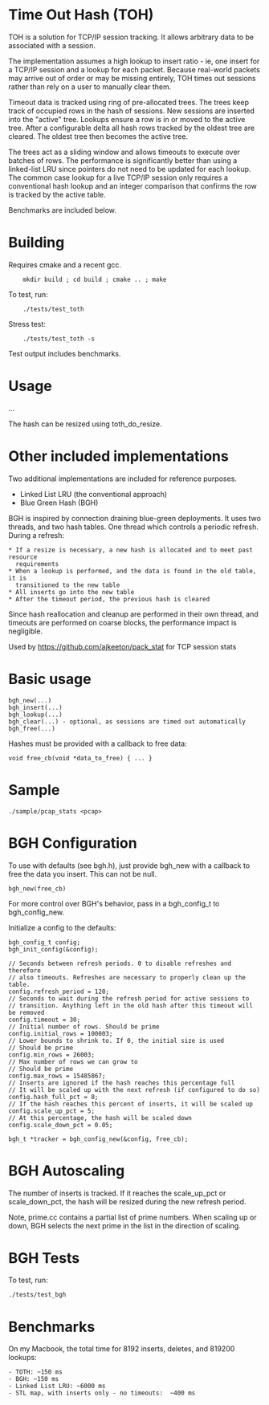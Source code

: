 
# Time Out Hash (TOH)

TOH is a solution for TCP/IP session tracking. It allows arbitrary data to be associated with a session.

The implementation assumes a high lookup to insert ratio - ie, one insert for
a TCP/IP session and a lookup for each packet. Because real-world packets may 
arrive out of order or may be missing entirely, TOH times out sessions rather 
than rely on a user to manually clear them. 

Timeout data is tracked using ring of pre-allocated trees. The trees keep track
of occupied rows in the hash of sessions. New sessions are inserted into the 
"active" tree. Lookups ensure a row is in or moved to the active tree. After a configurable delta all hash rows tracked by the oldest tree are cleared. The 
oldest tree then becomes the active tree.

The trees act as a sliding window and allows timeouts to execute over batches
of rows. The performance is significantly better than using a linked-list LRU
since pointers do not need to be updated for each lookup. The common case
lookup for a live TCP/IP session only requires a conventional hash lookup and
an integer comparison that confirms the row is tracked by the active table.

Benchmarks are included below.

# Building

Requires cmake and a recent gcc.

```
    mkdir build ; cd build ; cmake .. ; make
```

To test, run:

```
    ./tests/test_toth
```

Stress test:

```
    ./tests/test_toth -s
```

Test output includes benchmarks.

# Usage

...

The hash can be resized using toth_do_resize.

# Other included implementations

Two additional implementations are included for reference purposes.

* Linked List LRU (the conventional approach)
* Blue Green Hash (BGH)

BGH is inspired by connection draining blue-green deployments. It uses two
threads, and two hash tables. One thread which controls a periodic refresh.
During a refresh:

    * If a resize is necessary, a new hash is allocated and to meet past resource 
      requirements
    * When a lookup is performed, and the data is found in the old table, it is
      transitioned to the new table
    * All inserts go into the new table
    * After the timeout period, the previous hash is cleared

Since hash reallocation and cleanup are performed in their own thread, and 
timeouts are performed on coarse blocks, the performance impact is negligible.

Used by https://github.com/ajkeeton/pack_stat for TCP session stats


# Basic usage

    bgh_new(...)
    bgh_insert(...)
    bgh_lookup(...)
    bgh_clear(...) - optional, as sessions are timed out automatically
    bgh_free(...)
 
Hashes must be provided with a callback to free data:

    void free_cb(void *data_to_free) { ... }

# Sample

    ./sample/pcap_stats <pcap>

# BGH Configuration

To use with defaults (see bgh.h), just provide bgh_new with a callback to free
the data you insert. This can not be null.

    bgh_new(free_cb)

For more control over BGH's behavior, pass in a bgh_config_t to bgh_config_new. 

Initialize a config to the defaults:

    bgh_config_t config;
    bgh_init_config(&config);

    // Seconds between refresh periods. 0 to disable refreshes and therefore 
    // also timeouts. Refreshes are necessary to properly clean up the table.
    config.refresh_period = 120; 
    // Seconds to wait during the refresh period for active sessions to 
    // transition. Anything left in the old hash after this timeout will be removed
    config.timeout = 30;
    // Initial number of rows. Should be prime
    config.initial_rows = 100003;
    // Lower bounds to shrink to. If 0, the initial size is used
    // Should be prime
    config.min_rows = 26003;
    // Max number of rows we can grow to
    // Should be prime
    config.max_rows = 15485867;
    // Inserts are ignored if the hash reaches this percentage full
    // It will be scaled up with the next refresh (if configured to do so)
    config.hash_full_pct = 8;
    // If the hash reaches this percent of inserts, it will be scaled up
    config.scale_up_pct = 5;
    // At this percentage, the hash will be scaled down
    config.scale_down_pct = 0.05;
    
    bgh_t *tracker = bgh_config_new(&config, free_cb);

# BGH Autoscaling

The number of inserts is tracked. If it reaches the scale_up_pct or 
scale_down_pct, the hash will be resized during the new refresh period.

Note, prime.cc contains a partial list of prime numbers. When scaling up or 
down, BGH selects the next prime in the list in the direction of scaling.

# BGH Tests

To test, run:

    ./tests/test_bgh

# Benchmarks

On my Macbook, the total time for 8192 inserts, deletes, and 819200 lookups:

    - TOTH: ~150 ms
    - BGH: ~150 ms
    - Linked List LRU: ~6000 ms
    - STL map, with inserts only - no timeouts:  ~400 ms

